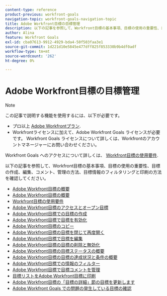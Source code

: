 ```yaml
---
content-type: reference
product-previous: workfront-goals
navigation-topic: workfront-goals-navigation-topic
title: Adobe Workfront目標の目標管理
description: 以下の記事を参照して、Workfront目標の基本事項、目標の使用の重要性、目標の作成、編集、コメント、管理の方法、目標情報のフィルタリングと印刷の方法を確認してください
author: Alina
feature: Workfront Goals
exl-id: cba07613-9912-4929-bda4-50f503faa3e1
source-git-commit: 1d221d10e5845e477dff825f853330b9b4df0adf
workflow-type: tm+mt
source-wordcount: '262'
ht-degree: 0%

---
```


# Adobe Workfront目標の目標管理

<!--drafted for P&P new model: the note at the top will need to be replaced with this:

Your organization must have the following to use the functionality described in this article:

* For the legacy plan and license structure: 

  * A Pro or higher [Adobe Workfront plan](https://www.workfront.com/plans). 
  * An Adobe Workfront Goals license in addition to a Workfront license.

* For the current plan and license structure:

  * An Ultimate plan 
    
    Or
    
    An additional license for Adobe Workfront Goals for the Prime or Select Adobe Workfront plans. <is there a link we can add here for the plans and what they contain?!>

Contact your Workfront account manager to learn about a Workfront Goals license.

For additional information about access to Workfront Goals, see [Requirements to use Workfront Goals](../workfront-goals/goal-management/access-needed-for-wf-goals.md).
-->

>[!NOTE]
>
>この記事で説明する機能を使用するには、以下が必要です。
>
>* プロ以上 [Adobe Workfrontプラン](https://www.workfront.com/plans).
>* Workfrontライセンスに加えて、Adobe Workfront Goals ライセンスが必要です。
   >Workfront Goals ライセンスについて詳しくは、Workfrontのアカウントマネージャーにお問い合わせください。
>
>Workfront Goals へのアクセスについて詳しくは、 [Workfront目標の使用要件](../../workfront-goals/goal-management/access-needed-for-wf-goals.md).


以下の記事を参照して、Workfront目標の基本事項、目標の使用の重要性、目標の作成、編集、コメント、管理の方法、目標情報のフィルタリングと印刷の方法を確認してください。

* [Adobe Workfront目標の概要](../../workfront-goals/goal-management/wf-goals-overview.md)
* [Adobe Workfront目標の概要](../../workfront-goals/goal-management/getting-started-with-wf-goals.md)
* [Workfront目標の使用要件](../../workfront-goals/goal-management/access-needed-for-wf-goals.md)
* [Adobe Workfront目標のアクセスとオープン目標](../../workfront-goals/goal-management/access-goals-in-wf-goals.md)
* [Adobe Workfront目標での目標の作成](../../workfront-goals/goal-management/create-goals.md)
* [Adobe Workfront目標で目標を有効化](../../workfront-goals/goal-management/activate-goals.md)
* [Adobe Workfront目標のコピー](../../workfront-goals/goal-management/copy-goals.md)
* [Adobe Workfront目標の目標を閉じて再度開く](../../workfront-goals/goal-management/close-and-reopen-goals.md)
* [Adobe Workfront目標で目標を編集](../../workfront-goals/goal-management/edit-goals.md)
* [Adobe Workfront目標の目標の削除と無効化](../../workfront-goals/goal-management/delete-and-deactivate-goals.md)
* [Adobe Workfront目標の目標ステータスの概要](../../workfront-goals/goal-management/goal-status-overview.md)
* [Adobe Workfront目標の目標の達成状況と条件の概要](../../workfront-goals/goal-management/calculate-goal-progress.md)
* [Adobe Workfront目標での情報のフィルター](../../workfront-goals/goal-management/filter-information-wf-goals.md)
* [Adobe Workfront目標で目標コメントを管理](../../workfront-goals/goal-management/manage-goal-comments.md)
* [目標リストをAdobe Workfront目標に印刷](../../workfront-goals/goal-management/print-the-goal-list.md)
* [Adobe Workfront目標の「目標の詳細」節の目標を更新します](../../workfront-goals/goal-management/update-goals-in-goal-details-panel.md)
* [Adobe Workfront Goals での問題の発生している目標の確認](../../workfront-goals/goal-management/view-in-trouble-goals.md)
